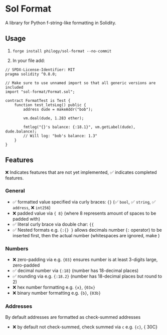 # Sol Format

A library for Python f-string-like formatting in Solidity.

## Usage

1. `forge install philogy/sol-format --no-commit`

2. In your file add:
```solidity
// SPDX-License-Identifier: MIT
pragma solidity ^0.8.0;

// Make sure to use unnamed import so that all generic versions are included
import "sol-format/Format.sol";

contract FormatTest is Test {
    function test_letsLog() public {
        address dude = makeAddr("bob");

        vm.deal(dude, 1.283 ether);

        fmtlog("{}'s balance: {:18.1}", vm.getLabel(dude), dude.balance);
        // Will log: "bob's balance: 1.3"
    }
}
```

## Features

❌ Indicates features that are not yet implemented, ✅ indicates completed features.

### General
- ✅ formatted value specified via curly braces: `{}` (✅ `bool`, ✅ `string`, ✅ `address`, ❌ `int256`)
- ❌ padded value via `{ 8}` (where 8 represents amount of spaces to be padded with)
- ✅ literal curly brace via double char: `{{`
- ✅ Nested formats e.g. `{:{} }` allows decimals number (`:` operator) to be inserted first, then
  the actual number (whitespaces are ignored, make )

### Numbers
- ❌ zero-padding via e.g. `{03}` ensures number is at least 3-digits large, zero-padded
- ✅ decimal number via `{:18}` (number has 18-decimal places)
- ✅ rounding via e.g. `{:18.2}` (number has 18-decimal places but round to 2)
- ❌ hex number formatting e.g. `{x}`, `{03x}`
- ❌ binary number formatting e.g. `{b}`, `{03b}`

### Addresses
By default addresses are formatted as check-summed addresses
- ❌ by default not check-summed, check summed via `c` e.g. `{c}`, { 30C}

